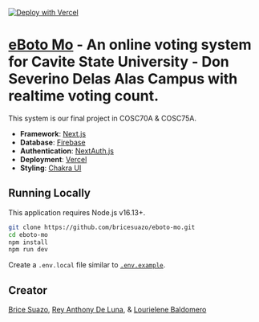 [![Deploy with Vercel](https://vercel.com/button)](https://vercel.com/new/clone?repository-url=https://github.com/bricesuazo/eboto-mo)

# [eBoto Mo](https://eboto-mo.com/) - An online voting system for Cavite State University - Don Severino Delas Alas Campus with realtime voting count.

This system is our final project in COSC70A & COSC75A.

- **Framework**: [Next.js](https://nextjs.org/)
- **Database**: [Firebase](https://firebase.google.com)
- **Authentication**: [NextAuth.js](https://next-auth.js.org/)
- **Deployment**: [Vercel](https://vercel.com)
- **Styling**: [Chakra UI](https://chakra-ui.com/)

## Running Locally

This application requires Node.js v16.13+.

```bash
git clone https://github.com/bricesuazo/eboto-mo.git
cd eboto-mo
npm install
npm run dev
```

Create a `.env.local` file similar to [`.env.example`](https://github.com/bricesuazo/eboto-mo/blob/main/.env.example).

## Creator

[Brice Suazo](mailto:bricebrine.suazo@cvsu.edu.ph),
[Rey Anthony De Luna](mailto:reyanthony.deluna@cvsu.edu.ph), &
[Lourielene Baldomero](mailto:lourielene.baldomero@cvsu.edu.ph)

